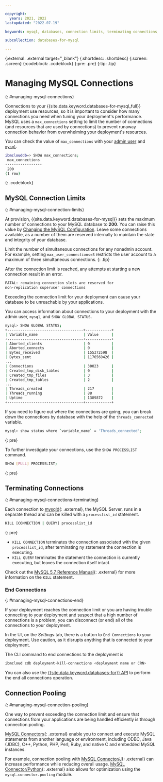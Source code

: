 ```yaml
---

copyright:
  years: 2021, 2022
lastupdated: "2022-07-19"

keywords: mysql, databases, connection limits, terminating connections, connection pooling

subcollection: databases-for-mysql

---
```


{:external: .external target="_blank"}
{:shortdesc: .shortdesc}
{:screen: .screen}
{:codeblock: .codeblock}
{:pre: .pre}
{:tip: .tip}

# Managing MySQL Connections
{: #managing-mysql-connections}

Connections to your {{site.data.keyword.databases-for-mysql_full}} deployment use resources, so it is important to consider how many connections you need when tuning your deployment's performance. MySQL uses a `max_connections` setting to limit the number of connections (and resources that are used by connections) to prevent runaway connection behavior from overwhelming your deployment's resources.

You can check the value of `max_connections` with your [admin user](/docs/databases-for-mysql?topic=databases-for-mysql-user-management#the-admin-user) and [`mysql`](/docs/databases-for-mysql?topic=databases-for-mysql-connecting-mysql).
```sh
ibmclouddb=> SHOW max_connections;
 max_connections
-----------------
 200
(1 row)
```
{: .codeblock}

## MySQL Connection Limits 
{: #managing-mysql-connection-limits}

At provision, {{site.data.keyword.databases-for-mysql}} sets the maximum number of connections to your MySQL database to **200**. You can raise this value by [Changing the MySQL Configuration](/docs/databases-for-mysql?topic=databases-for-mysql-changing-configuration). Leave some connections available, as a number of them are reserved internally to maintain the state and integrity of your database. 

Limit the number of simultaneous connections for any nonadmin account. For example, setting `max_user_connections=3` restricts the user account to a maximum of three simultaneous connections.
{: .tip}

After the connection limit is reached, any attempts at starting a new connection result in an error. 

```sh
FATAL: remaining connection slots are reserved for
non-replication superuser connections
```
Exceeding the connection limit for your deployment can cause your database to be unreachable by your applications.

You can access information about connections to your deployment with the admin user, `mysql`, and `SHOW GLOBAL STATUS`.
```sh
mysql> SHOW GLOBAL STATUS;
+-----------------------------------+------------+
| Variable_name                     | Value      |
+-----------------------------------+------------+
| Aborted_clients                   | 0          |
| Aborted_connects                  | 0          |
| Bytes_received                    | 155372598  |
| Bytes_sent                        | 1176560426 |
...
| Connections                       | 30023      |
| Created_tmp_disk_tables           | 0          |
| Created_tmp_files                 | 3          |
| Created_tmp_tables                | 2          |
...
| Threads_created                   | 217        |
| Threads_running                   | 88         |
| Uptime                            | 1389872    |
+-----------------------------------+------------+
```

If you need to figure out where the connections are going, you can break down the connections by database with the help of the `threads_connected` variable.
``` sh
mysql> show status where `variable_name` = 'Threads_connected';
```
{: pre}

To further investigate your connections, use the `SHOW PROCESSLIST` command.
```sh
SHOW [FULL] PROCESSLIST;
```
{: pre}

## Terminating Connections
{: #managing-mysql-connections-terminating}

Each connection to [mysqld](https://dev.mysql.com/doc/refman/5.7/en/mysqld.html){: .external}, the MySQL Server, runs in a separate thread and can be killed with a `processlist_id` statement.
```sh
KILL [CONNECTION | QUERY] processlist_id
```
{: pre}

- `KILL CONNECTION` terminates the connection associated with the given `processlist_id`, after terminating ny statement the connection is executing. 
- `KILL QUERY` terminates the statement the connection is currently executing, but leaves the connection itself intact.

Check out the [MySQL 5.7 Reference Manual](https://dev.mysql.com/doc/refman/5.7/en/kill.html){: .external} for more information on the `KILL` statement.


### End Connections
{: #managing-mysql-connections-end}

If your deployment reaches the connection limit or you are having trouble connecting to your deployment and suspect that a high number of connections is a problem, you can disconnect (or end) all of the connections to your deployment. 

In the UI, on the _Settings_ tab, there is a button to `End Connections` to your deployment. Use caution, as it disrupts anything that is connected to your deployment.

The CLI command to end connections to the deployment is 
```sh
ibmcloud cdb deployment-kill-connections <deployment name or CRN>
```

You can also use the [{{site.data.keyword.databases-for}} API](https://cloud.ibm.com/apidocs/cloud-databases-api#kill-connections-to-a-MySql-deployment) to perform the end all connections operation.

## Connection Pooling
{: #managing-mysql-connection-pooling}

One way to prevent exceeding the connection limit and ensure that connections from your applications are being handled efficiently is through connection pooling.

[MySQL Connectors](https://dev.mysql.com/doc/refman/5.7/en/connectors-apis.html){: .external} enable you to connect and execute MySQL statements from another language or environment, including ODBC, Java (JDBC), C++, Python, PHP, Perl, Ruby, and native C and embedded MySQL instances.

For example, connection pooling with [MySQL Connector/J](https://dev.mysql.com/doc/refman/5.7/en/connector-j-info.html){: .external} can increase performance while reducing overall usage. [MySQL Connector/Python](https://dev.mysql.com/doc/connector-python/en/connector-python-connection-pooling.html){: .external} also allows for optimization using the `mysql.connector.pooling` module.
